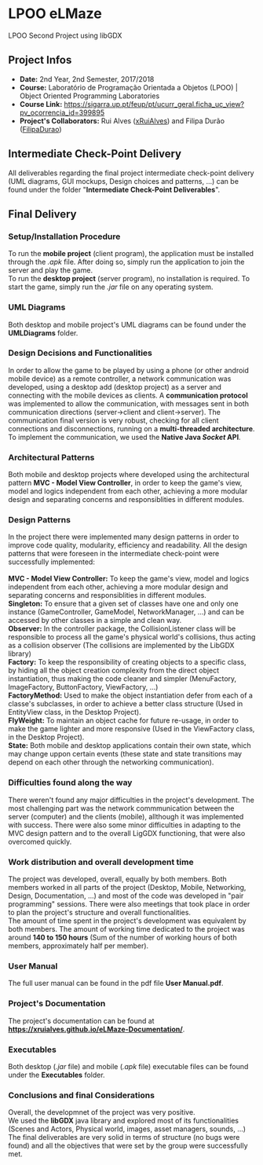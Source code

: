 # LPOO eLMaze
LPOO Second Project using libGDX

## Project Infos
* **Date:** 2nd Year, 2nd Semester, 2017/2018
* **Course:** Laboratório de Programação Orientada a Objetos (LPOO) | Object Oriented Programming Laboratories
* **Course Link:** https://sigarra.up.pt/feup/pt/ucurr_geral.ficha_uc_view?pv_ocorrencia_id=399895
* **Project's Collaborators:** Rui Alves (<u>xRuiAlves</u>) and Filipa Durão (<u>FilipaDurao</u>)

## Intermediate Check-Point Delivery
All deliverables regarding the final project intermediate check-point delivery (UML diagrams, GUI mockups, Design choices and patterns, ...) can be found under the folder "<b>Intermediate Check-Point Deliverables</b>".</br>

## Final Delivery

### Setup/Installation Procedure
To run the **mobile project** (client program), the application must be installed through the *.apk* file. After doing so, simply run the application to join the server and play the game.</br>
To run the **desktop project** (server program), no installation is required. To start the game, simply run the *.jar* file on any operating system. 

### UML Diagrams
Both desktop and mobile project's UML diagrams can be found under the **UMLDiagrams** folder.

### Design Decisions and Functionalities
In order to allow the game to be played by using a phone (or other android mobile device) as a remote controller, a network communication was developed, using a desktop add (desktop project) as a server and connecting with the mobile devices as clients. A **communication protocol** was implemented to allow the communication, with messages sent in both communication directions (server->client and client->server). The communication final version is very robust, checking for all client connections and disconnections, running on a **multi-threaded architecture**. To implement the communication, we used the **Native Java *Socket* API**.

### Architectural Patterns
Both mobile and desktop projects where developed using the architectural pattern **MVC - Model View Controller**, in order to keep the game's view, model and logics independent from each other, achieving a more modular design and separating concerns and responsiblities in different modules.

### Design Patterns
In the project there were implemented many design patterns in order to improve code quality, modularity, efficiency and readability. All the design patterns that were foreseen in the intermediate check-point were successfully implemented:</br></br>
**MVC - Model View Controller:** To keep the game's view, model and logics independent from each other, achieving a more modular design and separating concerns and responsiblities in different modules.</br>
**Singleton:** To ensure that a given set of classes have one and only one instance (GameController, GameModel, NetworkManager, ...) and can be accessed by other classes in a simple and clean way.</br>
**Observer:** In the controller package, the CollisionListener class will be responsible to process all the game's physical world's collisions, thus acting as a collision observer (The collisions are implemented by the LibGDX library)</br>
**Factory:** To keep the responsibility of creating objects to a specific class, by hiding all the object creation complexity from the direct object instantiation, thus making the code cleaner and simpler (MenuFactory, ImageFactory, ButtonFactory, ViewFactory, ...)</br>
**FactoryMethod:** Used to make the object instantiation defer from each of a classe's subclasses, in order to achieve a better class structure (Used in EntityView class, in the Desktop Project).</br>
**FlyWeight:** To maintain an object cache for future re-usage, in order to make the game lighter and more responsive (Used in the ViewFactory class, in the Desktop Project).</br>
**State:** Both mobile and desktop applications contain their own state, which may change uppon certain events (these state and state transitions may depend on each other through the networking communication).</br>

### Difficulties found along the way
There weren't found any major difficulties in the project's development. The most challenging part was the network commmunication between the server (computer) and the clients (mobile), allthough it was implemented with success. There were also some minor difficulties in adapting to the MVC design pattern and to the overall LigGDX functioning, that were also overcomed quickly.

### Work distribution and overall development time
The project was developed, overall, equally by both members. Both members worked in all parts of the project (Desktop, Mobile, Networking, Design, Documentation, ...) and most of the code was developed in "pair programming" sessions. There were also meetings that took place in order to plan the project's structure and overall functionalities.</br>
The amount of time spent in the project's development was equivalent by both members. The amount of working time dedicated to the project was around **140 to 150 hours** (Sum of the number of working hours of both members, approximately half per member). 

### User Manual
The full user manual can be found in the pdf file **User Manual.pdf**.

### Project's Documentation
The project's documentation can be found at **https://xruialves.github.io/eLMaze-Documentation/**.

### Executables
Both desktop (*.jar* file) and mobile (*.apk* file) executable files can be found under the **Executables** folder.

### Conclusions and final Considerations
Overall, the developmnet of the project was very positive.</br>
We used the **libGDX** java library and explored most of its functionalities (Scenes and Actors, Physical world, images, asset managers, sounds, ...)</br>
The final deliverables are very solid in terms of structure (no bugs were found) and all the objectives that were set by the group were successfully met.
